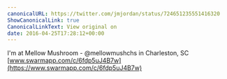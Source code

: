 ```yaml
---
canonicalURL: https://twitter.com/jmjordan/status/724651235551416320
ShowCanonicalLink: true
CanonicalLinkText: View original on
date: 2016-04-25T17:28:12+00:00
---
```

I'm at Mellow Mushroom - @mellowmushchs in Charleston, SC [www.swarmapp.com/c/6fdp5uJ4B7w](https://www.swarmapp.com/c/6fdp5uJ4B7w)
